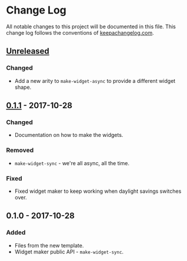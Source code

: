 # Change Log
All notable changes to this project will be documented in this file. This change log follows the conventions of [keepachangelog.com](http://keepachangelog.com/).

## [Unreleased]
### Changed
- Add a new arity to `make-widget-async` to provide a different widget shape.

## [0.1.1] - 2017-10-28
### Changed
- Documentation on how to make the widgets.

### Removed
- `make-widget-sync` - we're all async, all the time.

### Fixed
- Fixed widget maker to keep working when daylight savings switches over.

## 0.1.0 - 2017-10-28
### Added
- Files from the new template.
- Widget maker public API - `make-widget-sync`.

[Unreleased]: https://github.com/your-name/sole/compare/0.1.1...HEAD
[0.1.1]: https://github.com/your-name/sole/compare/0.1.0...0.1.1

